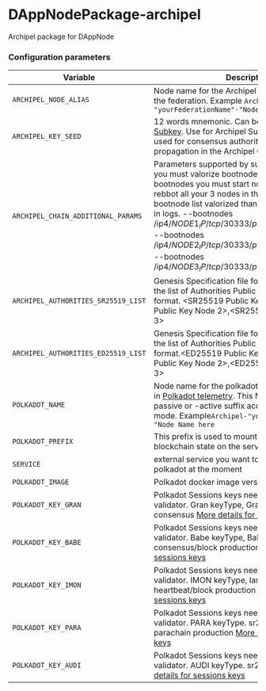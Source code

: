 # DAppNodePackage-archipel
Archipel package for DAppNode 


### Configuration parameters

| Variable | Description | Values |
|----------|-------------|--------|
| `ARCHIPEL_NODE_ALIAS` | Node name for the Archipel Substrate node within the federation. Example `Archipel-"yourFederationName"-"Node Name here` | String |
| `ARCHIPEL_KEY_SEED` | 12 words mnemonic. Can be generated with [Subkey](https://substrate.dev/docs/en/ecosystem/subkey). Use for Archipel Substrate node. Will be used for consensus authority and transactions propagation in the Archipel Chain. | mnemonic |
| `ARCHIPEL_CHAIN_ADDITIONAL_PARAMS` | Parameters supported by substrate node. At least, you must valorize bootnodes. Tu valorize bootnodes you must start nodes first and then rebbot all your 3 nodes in the federation with bootnode list valorized thank to local node id find in logs. --bootnodes /ip4/$NODE1_IP/tcp/30333/p2p/$NODE1_LOCAL_ID --bootnodes /ip4/$NODE2_IP/tcp/30333/p2p/$NODE2_LOCAL_ID --bootnodes /ip4/$NODE3_IP/tcp/30333/p2p/$NODE3_LOCAL_ID" | String
| `ARCHIPEL_AUTHORITIES_SR25519_LIST` | Genesis Specification file for Archipel chain must the list of Authorities Public Keys in SR25519 format. <SR25519 Public Key Node 1>,<SR25519 Public Key Node 2>,<SR25519 Public Key Node 3> |  Public Key, Public Key, Public Key
| `ARCHIPEL_AUTHORITIES_ED25519_LIST` | Genesis Specification file for Archipel chain must the list of Authorities Public Keys in ED25519 format.<ED25519 Public Key Node 1>,<ED25519 Public Key Node 2>,<ED25519 Public Key Node 3> | Public Key, Public Key, Public Key
| `POLKADOT_NAME` | Node name for the polkadot node. Will be visible in [Polkadot telemetry](https://telemetry.polkadot.io/). This Node Name will a a -passive or -active suffix according to the current mode. Example`Archipel-"yourFederationName"-"Node Name here` | String |
| `POLKADOT_PREFIX` | This prefix is used to mount the docker volume for blockchain state on the server. | String |
| `SERVICE` | external service you want to launch. Only support polkadot at the moment | polkadot |
| `POLKADOT_IMAGE` | Polkadot docker image version to use. |  parity/polkadot:latest |
| `POLKADOT_KEY_GRAN` | Polkadot Sessions keys needed to operate as validator. Gran keyType, Granpa ed25519. Use for consensus [More details for sessions keys](https://github.com/luguslabs/archipel/tree/master/orchestrator#polkadot-sessions-keys-explained)| mnemonic |
| `POLKADOT_KEY_BABE` | Polkadot Sessions keys needed to operate as validator. Babe keyType, Babe sr25519. Use for consensus/block production [More details for sessions keys](https://github.com/luguslabs/archipel/tree/master/orchestrator#polkadot-sessions-keys-explained)| mnemonic |
| `POLKADOT_KEY_IMON` | Polkadot Sessions keys needed to operate as validator. IMON keyType, IamOnline key. Use for heartbeat/block production [More details for sessions keys](https://github.com/luguslabs/archipel/tree/master/orchestrator#polkadot-sessions-keys-explained)| mnemonic |
| `POLKADOT_KEY_PARA` | Polkadot Sessions keys needed to operate as validator. PARA keyType. sr25519. Use for parachain production [More details for sessions keys](https://github.com/luguslabs/archipel/tree/master/orchestrator#polkadot-sessions-keys-explained)| mnemonic |
| `POLKADOT_KEY_AUDI` | Polkadot Sessions keys needed to operate as validator. AUDI keyType. sr25519. Use for  [More details for sessions keys](https://github.com/luguslabs/archipel/tree/master/orchestrator#polkadot-sessions-keys-explained)| mnemonic |

